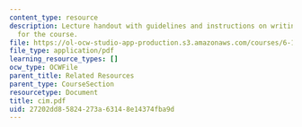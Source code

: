 ```yaml
---
content_type: resource
description: Lecture handout with guidelines and instructions on writing lab reports
  for the course.
file: https://ol-ocw-studio-app-production.s3.amazonaws.com/courses/6-111-introductory-digital-systems-laboratory-spring-2006/27202dd85824273a63148e14374fba9d_cim.pdf
file_type: application/pdf
learning_resource_types: []
ocw_type: OCWFile
parent_title: Related Resources
parent_type: CourseSection
resourcetype: Document
title: cim.pdf
uid: 27202dd8-5824-273a-6314-8e14374fba9d
---
```

